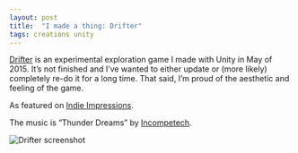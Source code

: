 ```yaml
---
layout: post
title:  "I made a thing: Drifter"
tags: creations unity
---
```


[Drifter](https://softwave.itch.io/drifter) is an experimental exploration game I made with Unity in May of 2015. It’s not finished and I’ve wanted to either update or (more likely) completely re-do it for a long time. That said, I’m proud of the aesthetic and feeling of the game. 

As featured on [Indie Impressions](https://www.youtube.com/watch?v=5CsT9GJ7l4M).

The music is “Thunder Dreams” by [Incompetech](https://incompetech.com/).

![Drifter screenshot](http://i.imgur.com/qNYHH3J.png)

